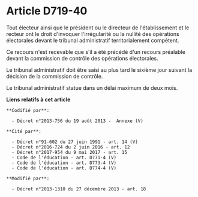 # Article D719-40

Tout électeur ainsi que le président ou le directeur de l'établissement et le recteur ont le droit d'invoquer l'irrégularité
ou la nullité des opérations électorales devant le tribunal administratif territorialement compétent. 

Ce recours n'est recevable que s'il a été précédé d'un recours préalable devant la commission de contrôle des opérations
électorales. 

Le tribunal administratif doit être saisi au plus tard le sixième jour suivant la décision de la commission de contrôle. 

Le tribunal administratif statue dans un délai maximum de deux mois.

**Liens relatifs à cet article**

	**Codifié par**:

	  - Décret n°2013-756 du 19 août 2013 -  Annexe (V)

	**Cité par**:

	  - Décret n°91-602 du 27 juin 1991 - art. 14 (V)
	  - Décret n°2016-724 du 2 juin 2016 - art. 12
	  - Décret n°2017-954 du 9 mai 2017 - art. 15
	  - Code de l'éducation - art. D771-4 (V)
	  - Code de l'éducation - art. D773-4 (V)
	  - Code de l'éducation - art. D774-4 (V)

	**Modifié par**:

	  - Décret n°2013-1310 du 27 décembre 2013 - art. 18
